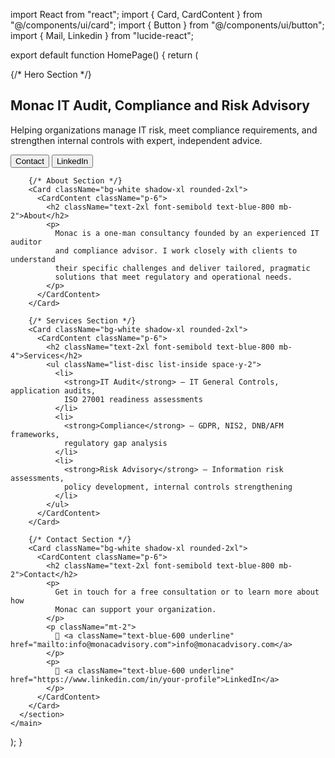 import React from "react";
import { Card, CardContent } from "@/components/ui/card";
import { Button } from "@/components/ui/button";
import { Mail, Linkedin } from "lucide-react";

export default function HomePage() {
  return (
    <main className="min-h-screen bg-gray-50 text-gray-800 p-6">
      <section className="max-w-5xl mx-auto grid gap-6">
        {/* Hero Section */}
        <div className="text-center py-16">
          <h1 className="text-4xl font-bold mb-4 text-blue-900">
            Monac IT Audit, Compliance and Risk Advisory
          </h1>
          <p className="text-lg text-gray-700 max-w-2xl mx-auto">
            Helping organizations manage IT risk, meet compliance requirements,
            and strengthen internal controls with expert, independent advice.
          </p>
          <div className="mt-6 flex justify-center gap-4">
            <Button>
              <Mail className="mr-2 h-4 w-4" /> Contact
            </Button>
            <Button variant="outline">
              <Linkedin className="mr-2 h-4 w-4" /> LinkedIn
            </Button>
          </div>
        </div>

        {/* About Section */}
        <Card className="bg-white shadow-xl rounded-2xl">
          <CardContent className="p-6">
            <h2 className="text-2xl font-semibold text-blue-800 mb-2">About</h2>
            <p>
              Monac is a one-man consultancy founded by an experienced IT auditor
              and compliance advisor. I work closely with clients to understand
              their specific challenges and deliver tailored, pragmatic
              solutions that meet regulatory and operational needs.
            </p>
          </CardContent>
        </Card>

        {/* Services Section */}
        <Card className="bg-white shadow-xl rounded-2xl">
          <CardContent className="p-6">
            <h2 className="text-2xl font-semibold text-blue-800 mb-4">Services</h2>
            <ul className="list-disc list-inside space-y-2">
              <li>
                <strong>IT Audit</strong> – IT General Controls, application audits,
                ISO 27001 readiness assessments
              </li>
              <li>
                <strong>Compliance</strong> – GDPR, NIS2, DNB/AFM frameworks,
                regulatory gap analysis
              </li>
              <li>
                <strong>Risk Advisory</strong> – Information risk assessments,
                policy development, internal controls strengthening
              </li>
            </ul>
          </CardContent>
        </Card>

        {/* Contact Section */}
        <Card className="bg-white shadow-xl rounded-2xl">
          <CardContent className="p-6">
            <h2 className="text-2xl font-semibold text-blue-800 mb-2">Contact</h2>
            <p>
              Get in touch for a free consultation or to learn more about how
              Monac can support your organization.
            </p>
            <p className="mt-2">
              📧 <a className="text-blue-600 underline" href="mailto:info@monacadvisory.com">info@monacadvisory.com</a>
            </p>
            <p>
              🔗 <a className="text-blue-600 underline" href="https://www.linkedin.com/in/your-profile">LinkedIn</a>
            </p>
          </CardContent>
        </Card>
      </section>
    </main>
  );
}

